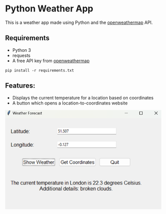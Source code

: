 # Python Weather App

This is a weather app made using Python and the [openweathermap](https://openweathermap.org) API.

## Requirements
- Python 3
- requests
- A free API key from [openweathermap](https://openweathermap.org)

```
pip install -r requirements.txt
```

## Features:
- Displays the current temperature for a location based on coordinates
- A button which opens a location-to-coordinates website

![example picture](example.png)
